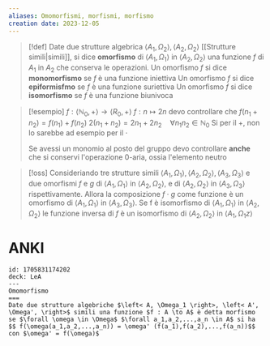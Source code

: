 ```yaml
---
aliases: Omomorfismi, morfismi, morfismo
creation date: 2023-12-05
---
```



> [!def] 
> Date due strutture algebrica $\left< A_{1},\Omega_{2} \right>,\left< A_{2},\Omega_{2} \right>$ [[Strutture simili|simili]], si dice **omorfismo** di $\left< A_{1},\Omega_{1} \right>$ in $\left< A_{2},\Omega_{2} \right>$ una funzione $f$ di $A_{1}$ in $A_{2}$ che conserva le operazioni.
> Un omorfismo $f$ si dice **monomorfismo** se $f$ è una funzione iniettiva
> Un omorfismo $f$ si dice **epiformisfmo** se $f$ è una funzione suriettiva
> Un omorfismo $f$ si dice **isomorfismo** se $f$ è una funzione biunivoca


>[!esempio]
>$f : \left< \mathbb{N}_{0} , + \right> \to \left< R_{0}, + \right>$
>$f: n \mapsto 2n$
>devo controllare che
>$f(n_{1} + n_{2}) = f(n_{1}) + f(n_{2})$
>$2(n_{1}+n_{2})=2n_{1} + 2n_{2} \quad\forall n_{1}n_{2} \in \mathbb{N}_{0}$
>Si per il +, non lo sarebbe ad esempio per il $\cdot$
>
>Se avessi un monomio al posto del gruppo devo controllare **anche** che si conservi l'operazione 0-aria, ossia l'elemento neutro

>[!oss]
>Consideriando tre strutture simili $\left< A_{1},\Omega_{1} \right>,\left< A_{2},\Omega_{2} \right>,\left< A_{3},\Omega_{3} \right>$ e due omorfismi $f$ e $g$ di $\left< A_{1},\Omega_{1} \right>$ in $\left< A_{2},\Omega_{2} \right>$, e di $\left< A_{2},\Omega_{2} \right>$ in $\left< A_{3},\Omega_{3} \right>$ rispettivamente. Allora la composizione $f\cdot g$ come funzione è un omorfismo di $\left< A_{1}, \Omega_{1} \right>$ in $\left< A_{3},\Omega_{3} \right>$.
>Se f è isomorfismo di $\left< A_{1},\Omega_{1} \right>$ in $\left< A_{2},\Omega_{2} \right>$ le funzione inversa di $f$ è un isomorfismo di $\left< A_{2},\Omega_{2} \right>$ in $\left< A_{1},\Omega_{1}z \right>$


# ANKI

```anki
id: 1705831174202
deck: LeA
---
Omomorfismo
===
Date due strutture algebriche $\left< A, \Omega_1 \right>, \left< A', \Omega', \right>$ simili una funzione $f : A \to A$ è detta morfismo se $\forall \omega \in \Omega$ $\forall a_1,a_2,...,a_n \in A$ si ha
$$ f(\omega(a_1,a_2,...,a_n)) = \omega' (f(a_1),f(a_2),...,f(a_n))$$
con $\omega' = f(\omega)$
```
